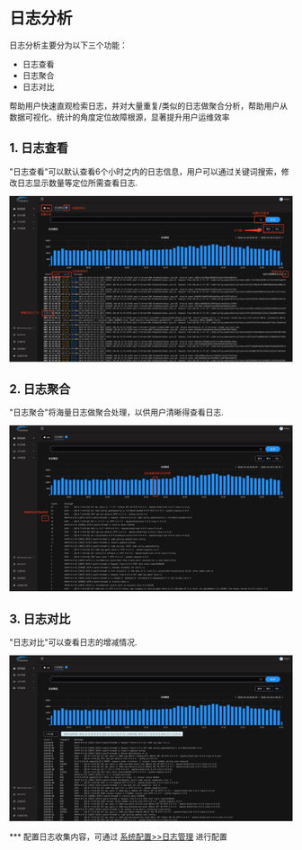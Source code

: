 # 日志分析

日志分析主要分为以下三个功能：

* 日志查看
* 日志聚合
* 日志对比

帮助用户快速直观检索日志，并对大量重复/类似的日志做聚合分析，帮助用户从数据可视化、统计的角度定位故障根源，显著提升用户运维效率

## 1. 日志查看

"日志查看"可以默认查看6个小时之内的日志信息，用户可以通过关键词搜索，修改日志显示数量等定位所需查看日志.

![](/part5/images/log1-18-10-18.jpeg)

## 2. 日志聚合
"日志聚合"将海量日志做聚合处理，以供用户清晰得查看日志.

![](/part5/images/log4-18-10-18.jpeg)

## 3. 日志对比

"日志对比"可以查看日志的增减情况.

![](/part5/images/log5-18-10-18.jpeg)

*** 配置日志收集内容，可通过 [系统配置>>日志管理](/part4/an-zhuang-zhi-nan/pei-zhi-ri-zhi-fu-wu.md) 进行配置


